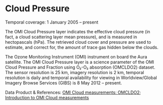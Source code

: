 # Cloud Pressure
Temporal coverage: 1 January 2005 – present

The OMI Cloud Pressure layer indicates the effective cloud pressure (in fact, a cloud scattering layer mean pressure), and is measured in hectopascals (hPa). The retrieved cloud cover and pressure are used to estimate, and correct for, the amount of trace gas hidden below the clouds.

The Ozone Monitoring Instrument (OMI) instrument on board the Aura satellite. The OMI Cloud Pressure layer is a science parameter of the OMI Cloud Pressure and Fraction using O₂-O₂ absorption (OMCLDO2) dataset. The sensor resolution is 25 km, imagery resolution is 2 km, temporal resolution is daily and temporal availability for viewing in Worldview/Global Imagery Browse Services (GIBS) is 8 May 2012 – present.

Data Product & References: [OMI Cloud measurements: OMCLDO2](http://www.knmi.nl/omi/research/product/product_generator.php?info=page&product=Cloud&flavour=OMCLDO2&long=Cloud%20Pressure%20and%20Fraction%20using%20O%3Csub%3E2%3C/sub%3E-O%3Csub%3E2%3C/sub%3E%20absorption); [Introduction to OMI Cloud measurements](http://www.knmi.nl/omi/research/product/product_generator.php?info=intro&product=Cloud)
